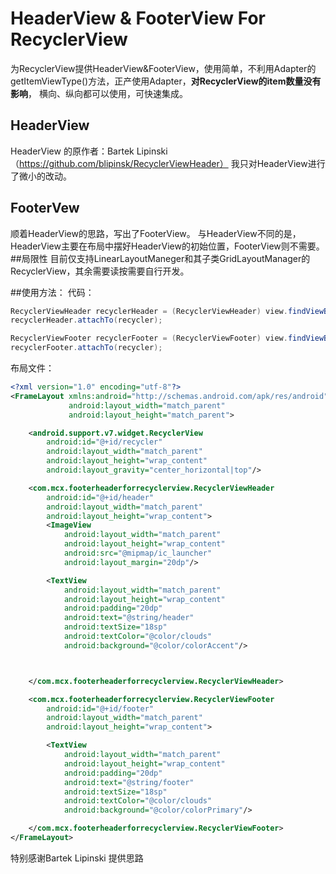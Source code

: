 # HeaderView & FooterView For RecyclerView

为RecyclerView提供HeaderView&FooterView，使用简单，不利用Adapter的getItemViewType()方法，正产使用Adapter，**对RecyclerView的item数量没有影响**， 横向、纵向都可以使用，可快速集成。



## HeaderView 
 
HeaderView 的原作者：Bartek Lipinski（https://github.com/blipinsk/RecyclerViewHeader）
我只对HeaderView进行了微小的改动。
## FooterVew
顺着HeaderView的思路，写出了FooterView。
与HeaderView不同的是，HeaderView主要在布局中摆好HeaderView的初始位置，FooterView则不需要。
##局限性
目前仅支持LinearLayoutManeger和其子类GridLayoutManager的RecyclerView，其余需要读按需要自行开发。

##使用方法：
代码：
```Java
RecyclerViewHeader recyclerHeader = (RecyclerViewHeader) view.findViewById(R.id.header);
recyclerHeader.attachTo(recycler);

RecyclerViewFooter recyclerFooter = (RecyclerViewFooter) view.findViewById(R.id.footer);
recyclerFooter.attachTo(recycler);
```

布局文件：
```xml
<?xml version="1.0" encoding="utf-8"?>
<FrameLayout xmlns:android="http://schemas.android.com/apk/res/android"
             android:layout_width="match_parent"
             android:layout_height="match_parent">

    <android.support.v7.widget.RecyclerView
        android:id="@+id/recycler"
        android:layout_width="match_parent"
        android:layout_height="wrap_content"
        android:layout_gravity="center_horizontal|top"/>

    <com.mcx.footerheaderforrecyclerview.RecyclerViewHeader
        android:id="@+id/header"
        android:layout_width="match_parent"
        android:layout_height="wrap_content">
        <ImageView
            android:layout_width="match_parent"
            android:layout_height="wrap_content"
            android:src="@mipmap/ic_launcher"
            android:layout_margin="20dp"/>

        <TextView
            android:layout_width="match_parent"
            android:layout_height="wrap_content"
            android:padding="20dp"
            android:text="@string/header"
            android:textSize="18sp"
            android:textColor="@color/clouds"
            android:background="@color/colorAccent"/>



    </com.mcx.footerheaderforrecyclerview.RecyclerViewHeader>

    <com.mcx.footerheaderforrecyclerview.RecyclerViewFooter
        android:id="@+id/footer"
        android:layout_width="match_parent"
        android:layout_height="wrap_content">

        <TextView
            android:layout_width="match_parent"
            android:layout_height="wrap_content"
            android:padding="20dp"
            android:text="@string/footer"
            android:textSize="18sp"
            android:textColor="@color/clouds"
            android:background="@color/colorPrimary"/>

    </com.mcx.footerheaderforrecyclerview.RecyclerViewFooter>
</FrameLayout>
```
特别感谢Bartek Lipinski 提供思路
